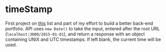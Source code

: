# timeStamp
First project on [this](https://www.quora.com/What-does-a-good-junior-backend-developer-portfolio-website-look-like/#w5Ttk5Aw21) list and part of my effort to build a better back-end portfolio. API uses `new Date()` to take the input, entered after the root URL (`localhost:3000/2015-01-01`), and return a response with an object containing UNIX and UTC timestamps. If left blank, the current time will be used.
